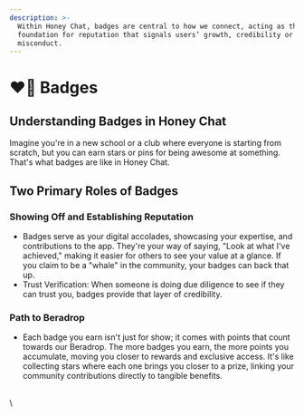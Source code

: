 ```yaml
---
description: >-
  Within Honey Chat, badges are central to how we connect, acting as the
  foundation for reputation that signals users’ growth, credibility or
  misconduct.
---
```


# ❤️‍🔥 Badges

## Understanding Badges in Honey Chat

Imagine you're in a new school or a club where everyone is starting from scratch, but you can earn stars or pins for being awesome at something. That's what badges are like in Honey Chat.

## Two Primary Roles of Badges

### Showing Off and Establishing Reputation

* Badges serve as your digital accolades, showcasing your expertise, and contributions to the app. They're your way of saying, "Look at what I've achieved," making it easier for others to see your value at a glance. If you claim to be a "whale" in the community, your badges can back that up.
* Trust Verification: When someone is doing due diligence to see if they can trust you, badges provide that layer of credibility.&#x20;

### Path to Beradrop

* Each badge you earn isn't just for show; it comes with points that count towards our Beradrop. The more badges you earn, the more points you accumulate, moving you closer to rewards and exclusive access. It's like collecting stars where each one brings you closer to a prize, linking your community contributions directly to tangible benefits.

\
\

